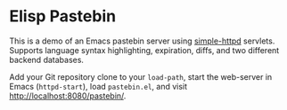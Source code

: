 # Elisp Pastebin

This is a demo of an Emacs pastebin server using
[simple-httpd](https://github.com/skeeto/emacs-http-server)
servlets. Supports language syntax highlighting, expiration, diffs,
and two different backend databases.

Add your Git repository clone to your `load-path`, start the
web-server in Emacs (`httpd-start`), load `pastebin.el`, and visit
[http://localhost:8080/pastebin/](http://localhost:8080/pastebin/).
